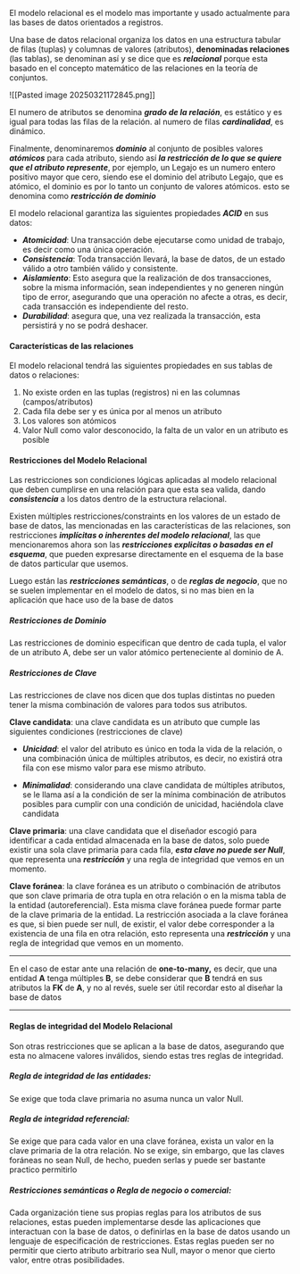 El modelo relacional es el modelo mas importante y usado actualmente para las bases de datos orientados a registros.

Una base de datos relacional organiza los datos en una estructura tabular de filas (tuplas) y columnas de valores (atributos), **denominadas relaciones** (las tablas), se denominan así y se dice que es ***relacional*** porque esta basado en el concepto matemático de las relaciones en la teoría de conjuntos.

![[Pasted image 20250321172845.png]]

El numero de atributos se denomina ***grado de la relación***, es estático y es igual para todas las filas de la relación. al numero de filas ***cardinalidad***, es dinámico.

Finalmente, denominaremos ***dominio*** al conjunto de posibles valores ***atómicos*** para cada atributo, siendo así ***la restricción de lo que se quiere que el atributo represente***, por ejemplo, un Legajo es un numero entero positivo mayor que cero, siendo ese el dominio del atributo Legajo, que es atómico, el dominio es por lo tanto un conjunto de valores atómicos. esto se denomina como ***restricción de dominio*** 

El modelo relacional garantiza las siguientes propiedades ***ACID*** en sus datos:

* ***Atomicidad***: Una transacción debe ejecutarse como unidad de trabajo, es decir como una única operación.
* ***Consistencia***: Toda transacción llevará, la base de datos, de un estado válido a otro también válido y consistente.
* ***Aislamiento***: Esto asegura que la realización de dos transacciones, sobre la misma información, sean independientes y no generen ningún tipo de error, asegurando que una operación no afecte a otras, es decir, cada transacción es independiente del resto.
* ***Durabilidad***: asegura que, una vez realizada la transacción, esta persistirá y no se podrá deshacer.

#### Características de las relaciones

El modelo relacional tendrá las siguientes propiedades en sus tablas de datos o relaciones:
1. No existe orden en las tuplas (registros) ni en las columnas (campos/atributos)
2. Cada fila debe ser y es única por al menos un atributo
3. Los valores son atómicos
4. Valor Null como valor desconocido, la falta de un valor en un atributo es posible

#### Restricciones del Modelo Relacional 

Las restricciones son condiciones lógicas aplicadas al modelo relacional que deben cumplirse en una relación para que esta sea valida, dando ***consistencia*** a los datos dentro de la estructura relacional.

Existen múltiples restricciones/constraints en los valores de un estado de base de datos, las mencionadas en las características de las relaciones, son restricciones ***implícitas o inherentes del modelo relacional***, las que mencionaremos ahora son las ***restricciones explicitas o basadas en el esquema***, que pueden expresarse directamente en el esquema de la base de datos particular que usemos.

Luego están las ***restricciones semánticas***, o de ***reglas de negocio***, que no se suelen implementar en el modelo de datos, si no mas bien en la aplicación que hace uso de la base de datos

##### Restricciones de Dominio

Las restricciones de dominio especifican que dentro de cada tupla, el valor de un atributo A, debe ser un valor atómico perteneciente al dominio de A.
##### Restricciones de Clave

Las restricciones de clave nos dicen que dos tuplas distintas no pueden tener la misma combinación de valores para todos sus atributos. 

**Clave candidata**: una clave candidata es un atributo que cumple las siguientes condiciones (restricciones de clave)

* ***Unicidad***: el valor del atributo es único en toda la vida de la relación, o una combinación única de múltiples atributos, es decir, no existirá otra fila con ese mismo valor para ese mismo atributo.

* ***Minimalidad***: considerando una clave candidata de múltiples atributos, se le llama así a la condición de ser la mínima combinación de atributos posibles para cumplir con una condición de unicidad, haciéndola clave candidata

**Clave primaria**: una clave candidata que el diseñador escogió para identificar a cada entidad almacenada en la base de datos, solo puede existir una sola clave primaria para cada fila, ***esta clave no puede ser Null***, que representa una ***restricción*** y una regla de integridad que vemos en un momento.

**Clave foránea**: la clave foránea es un atributo o combinación de atributos que son clave primaria de otra tupla en otra relación o en la misma tabla de la entidad (autoreferencial). Esta misma clave foránea puede formar parte de la clave primaria de la entidad.
La restricción asociada a la clave foránea es que, si bien puede ser null, de existir, el valor debe corresponder a la existencia de una fila en otra relación, esto representa una ***restricción*** y una regla de integridad que vemos en un momento.

---
En el caso de estar ante una relación de **one-to-many,** es decir, que una entidad **A** tenga múltiples **B**, se debe considerar que **B** tendrá en sus atributos la **FK** de **A**, y no al revés, suele ser útil recordar esto al diseñar la base de datos

---


#### Reglas de integridad del Modelo Relacional 

Son otras restricciones que se aplican a la base de datos, asegurando que esta no almacene valores inválidos, siendo estas tres reglas de integridad.

##### Regla de integridad de las entidades:
Se exige que toda clave primaria no asuma nunca un valor Null.

##### Regla de integridad referencial:
Se exige que para cada valor en una clave foránea, exista un valor en la clave primaria de la otra relación. No se exige, sin embargo, que las claves foráneas no sean Null, de hecho, pueden serlas y puede ser bastante practico permitirlo

##### Restricciones semánticas o Regla de negocio o comercial: 

Cada organización tiene sus propias reglas para los atributos de sus relaciones, estas pueden implementarse desde las aplicaciones que interactuan con la base de datos, o definirlas en la base de datos usando un lenguaje de especificación de restricciones. Estas reglas pueden ser no permitir que cierto atributo arbitrario sea Null, mayor o menor que cierto valor, entre otras posibilidades.

